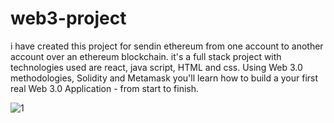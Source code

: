 # web3-project
i have created this project for sendin ethereum from one account to another account over an ethereum blockchain. 
it's a full stack project with technologies used are react, java script, HTML and css.
Using Web 3.0 methodologies, Solidity and Metamask you'll learn how to build a your first real Web 3.0 Application - from start to finish.

![1](https://user-images.githubusercontent.com/72665907/184810966-8d56ba06-4741-4f1b-8386-aa3e13dcedb3.png)
